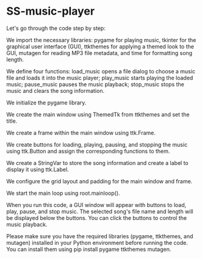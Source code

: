 # SS-music-player
Let's go through the code step by step:

We import the necessary libraries: pygame for playing music, tkinter for the graphical user interface (GUI), ttkthemes for applying a themed look to the GUI, mutagen for reading MP3 file metadata, and time for formatting song length.

We define four functions: load_music opens a file dialog to choose a music file and loads it into the music player; play_music starts playing the loaded music; pause_music pauses the music playback; stop_music stops the music and clears the song information.

We initialize the pygame library.

We create the main window using ThemedTk from ttkthemes and set the title.

We create a frame within the main window using ttk.Frame.

We create buttons for loading, playing, pausing, and stopping the music using ttk.Button and assign the corresponding functions to them.

We create a StringVar to store the song information and create a label to display it using ttk.Label.

We configure the grid layout and padding for the main window and frame.

We start the main loop using root.mainloop().

When you run this code, a GUI window will appear with buttons to load, play, pause, and stop music. The selected song's file name and length will be displayed below the buttons. You can click the buttons to control the music playback.

Please make sure you have the required libraries (pygame, ttkthemes, and mutagen) installed in your Python environment before running the code. You can install them using pip install pygame ttkthemes mutagen.
